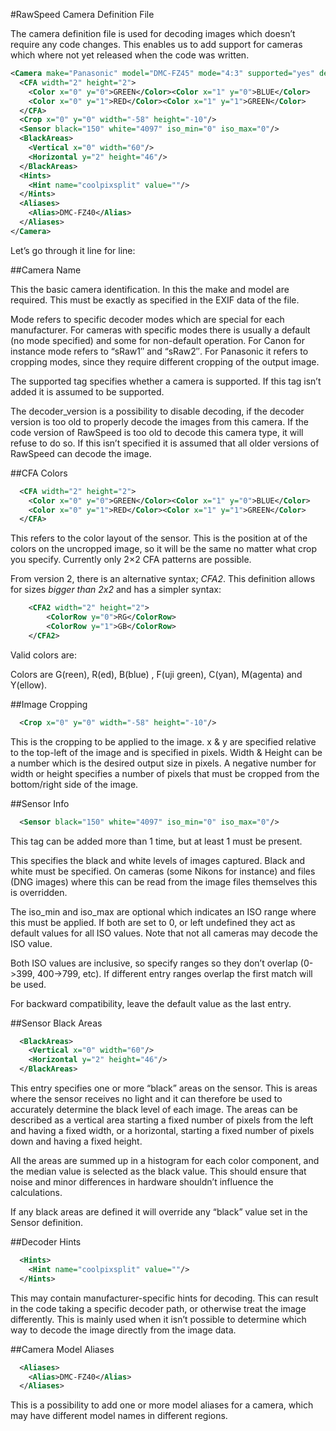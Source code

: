 #RawSpeed Camera Definition File

The camera definition file is used for decoding images which doesn’t require any code changes. This enables us to add support for cameras which where not yet released when the code was written.

```xml
<Camera make="Panasonic" model="DMC-FZ45" mode="4:3" supported="yes" decoder_version="0">
  <CFA width="2" height="2">
    <Color x="0" y="0">GREEN</Color><Color x="1" y="0">BLUE</Color>
    <Color x="0" y="1">RED</Color><Color x="1" y="1">GREEN</Color>
  </CFA>
  <Crop x="0" y="0" width="-58" height="-10"/>
  <Sensor black="150" white="4097" iso_min="0" iso_max="0"/>
  <BlackAreas>
    <Vertical x="0" width="60"/>
    <Horizontal y="2" height="46"/>
  </BlackAreas>
  <Hints>
    <Hint name="coolpixsplit" value=""/>
  </Hints>
  <Aliases>
    <Alias>DMC-FZ40</Alias>
  </Aliases>
</Camera>
```

Let’s go through it line for line:

##Camera Name

<Camera make="Panasonic" model="DMC-FZ45" mode="4:3" supported="yes" decoder_version="0">

This the basic camera identification. In this the make and model are required. This must be exactly as specified in the EXIF data of the file.

Mode refers to specific decoder modes which are special for each manufacturer. For cameras with specific modes there is usually a default (no mode specified) and some for non-default operation. For Canon for instance mode refers to “sRaw1″ and “sRaw2″. For Panasonic it refers to cropping modes, since they require different cropping of the output image.

The supported tag specifies whether a camera is supported. If this tag isn’t added it is assumed to be supported.

The decoder_version is a possibility to disable decoding, if the decoder version is too old to properly decode the images from this camera. If the code version of RawSpeed is too old to decode this camera type, it will refuse to do so. If this isn’t specified it is assumed that all older versions of RawSpeed can decode the image.

##CFA Colors

```xml
  <CFA width="2" height="2">
    <Color x="0" y="0">GREEN</Color><Color x="1" y="0">BLUE</Color>
    <Color x="0" y="1">RED</Color><Color x="1" y="1">GREEN</Color>
  </CFA>
```

This refers to the color layout of the sensor. This is the position at of the colors on the uncropped image, so it will be the same no matter what crop you specify. Currently only 2×2 CFA patterns are possible.

From version 2, there is an alternative syntax; *CFA2*. This definition allows for sizes *bigger than 2x2* and has a simpler syntax:

```xml
	<CFA2 width="2" height="2">
		<ColorRow y="0">RG</ColorRow>
		<ColorRow y="1">GB</ColorRow>
	</CFA2>
```
Valid colors are:

Colors are G(reen), R(ed), B(blue) , F(uji green), C(yan), M(agenta) and Y(ellow).

##Image Cropping

```xml
  <Crop x="0" y="0" width="-58" height="-10"/>
```

This is the cropping to be applied to the image. x & y are specified relative to the top-left of the image and is specified in pixels. Width & Height can be a number which is the desired output size in pixels. A negative number for width or height specifies a number of pixels that must be cropped from the bottom/right side of the image.

##Sensor Info

```xml
  <Sensor black="150" white="4097" iso_min="0" iso_max="0"/>
```

This tag can be added more than 1 time, but at least 1 must be present.

This specifies the black and white levels of images captured. Black and white must be specified. On cameras (some Nikons for instance) and files (DNG images) where this can be read from the image files themselves this is overridden.

The iso_min and iso_max are optional which indicates an ISO range where this must be applied. If both are set to 0, or left undefined they act as default values for all ISO values. Note that not all cameras may decode the ISO value.

Both ISO values are inclusive, so specify ranges so they don’t overlap (0->399, 400->799, etc). If different entry ranges overlap the first match will be used.

For backward compatibility, leave the default value as the last entry.

##Sensor Black Areas

```xml
  <BlackAreas>
    <Vertical x="0" width="60"/>
    <Horizontal y="2" height="46"/>
  </BlackAreas>
```

This entry specifies one or more “black” areas on the sensor. This is areas where the sensor receives no light and it can therefore be used to accurately determine the black level of each image. The areas can be described as a vertical area starting a fixed number of pixels from the left and having a fixed width, or a horizontal, starting a fixed number of pixels down and having a fixed height.

All the areas are summed up in a histogram for each color component, and the median value is selected as the black value. This should ensure that noise and minor differences in hardware shouldn’t influence the calculations.

If any black areas are defined it will override any “black” value set in the Sensor definition.

##Decoder Hints

```xml
  <Hints>
    <Hint name="coolpixsplit" value=""/>
  </Hints>
```

This may contain manufacturer-specific hints for decoding. This can result in the code taking a specific decoder path, or otherwise treat the image differently. This is mainly used when it isn’t possible to determine which way to decode the image directly from the image data.

##Camera Model Aliases

```xml
  <Aliases>
    <Alias>DMC-FZ40</Alias>
  </Aliases>
```

This is a possibility to add one or more model aliases for a camera, which may have different model names in different regions.